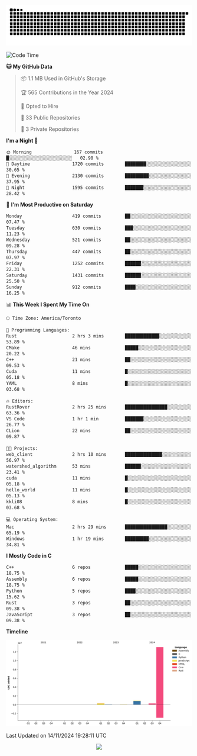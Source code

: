 <picture>
  <source media="(prefers-color-scheme: dark)" srcset="https://raw.githubusercontent.com/kkli08/kkli08/output/github-contribution-grid-snake-dark.svg">
  <source media="(prefers-color-scheme: light)" srcset="https://raw.githubusercontent.com/kkli08/kkli08/output/github-contribution-grid-snake.svg">
  <img alt="github contribution grid snake animation" src="https://raw.githubusercontent.com/kkli08/kkli08/output/github-contribution-grid-snake.svg">
</picture>


<!--START_SECTION:waka-->
![Code Time](http://img.shields.io/badge/Code%20Time-86%20hrs%206%20mins-blue)

**🐱 My GitHub Data** 

> 📦 1.1 MB Used in GitHub's Storage 
 > 
> 🏆 565 Contributions in the Year 2024
 > 
> 💼 Opted to Hire
 > 
> 📜 33 Public Repositories 
 > 
> 🔑 3 Private Repositories 
 > 
**I'm a Night 🦉** 

```text
🌞 Morning                167 commits         █░░░░░░░░░░░░░░░░░░░░░░░░   02.98 % 
🌆 Daytime                1720 commits        ████████░░░░░░░░░░░░░░░░░   30.65 % 
🌃 Evening                2130 commits        █████████░░░░░░░░░░░░░░░░   37.95 % 
🌙 Night                  1595 commits        ███████░░░░░░░░░░░░░░░░░░   28.42 % 
```
📅 **I'm Most Productive on Saturday** 

```text
Monday                   419 commits         ██░░░░░░░░░░░░░░░░░░░░░░░   07.47 % 
Tuesday                  630 commits         ███░░░░░░░░░░░░░░░░░░░░░░   11.23 % 
Wednesday                521 commits         ██░░░░░░░░░░░░░░░░░░░░░░░   09.28 % 
Thursday                 447 commits         ██░░░░░░░░░░░░░░░░░░░░░░░   07.97 % 
Friday                   1252 commits        ██████░░░░░░░░░░░░░░░░░░░   22.31 % 
Saturday                 1431 commits        ██████░░░░░░░░░░░░░░░░░░░   25.50 % 
Sunday                   912 commits         ████░░░░░░░░░░░░░░░░░░░░░   16.25 % 
```


📊 **This Week I Spent My Time On** 

```text
🕑︎ Time Zone: America/Toronto

💬 Programming Languages: 
Rust                     2 hrs 3 mins        █████████████░░░░░░░░░░░░   53.89 % 
CMake                    46 mins             █████░░░░░░░░░░░░░░░░░░░░   20.22 % 
C++                      21 mins             ██░░░░░░░░░░░░░░░░░░░░░░░   09.53 % 
Cuda                     11 mins             █░░░░░░░░░░░░░░░░░░░░░░░░   05.18 % 
YAML                     8 mins              █░░░░░░░░░░░░░░░░░░░░░░░░   03.68 % 

🔥 Editors: 
RustRover                2 hrs 25 mins       ████████████████░░░░░░░░░   63.36 % 
VS Code                  1 hr 1 min          ███████░░░░░░░░░░░░░░░░░░   26.77 % 
CLion                    22 mins             ██░░░░░░░░░░░░░░░░░░░░░░░   09.87 % 

🐱‍💻 Projects: 
web_client               2 hrs 10 mins       ██████████████░░░░░░░░░░░   56.97 % 
watershed_algorithm      53 mins             ██████░░░░░░░░░░░░░░░░░░░   23.41 % 
cuda                     11 mins             █░░░░░░░░░░░░░░░░░░░░░░░░   05.18 % 
hello_world              11 mins             █░░░░░░░░░░░░░░░░░░░░░░░░   05.13 % 
kkli08                   8 mins              █░░░░░░░░░░░░░░░░░░░░░░░░   03.68 % 

💻 Operating System: 
Mac                      2 hrs 29 mins       ████████████████░░░░░░░░░   65.19 % 
Windows                  1 hr 19 mins        █████████░░░░░░░░░░░░░░░░   34.81 % 
```

**I Mostly Code in C** 

```text
C++                      6 repos             █████░░░░░░░░░░░░░░░░░░░░   18.75 % 
Assembly                 6 repos             █████░░░░░░░░░░░░░░░░░░░░   18.75 % 
Python                   5 repos             ████░░░░░░░░░░░░░░░░░░░░░   15.62 % 
Rust                     3 repos             ██░░░░░░░░░░░░░░░░░░░░░░░   09.38 % 
JavaScript               3 repos             ██░░░░░░░░░░░░░░░░░░░░░░░   09.38 % 
```



**Timeline**

![Lines of Code chart](https://raw.githubusercontent.com/kkli08/kkli08/main/assets/bar_graph.png)


 Last Updated on 14/11/2024 19:28:11 UTC
<!--END_SECTION:waka-->


<div align="center">
    <img  src="https://github-readme-streak-stats.herokuapp.com/?user=kkli08&theme=cobalt" />
</div>

<br/>
<br/>
<br/>
